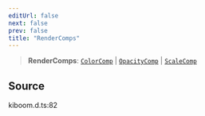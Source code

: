 ```yaml
---
editUrl: false
next: false
prev: false
title: "RenderComps"
---
```


> **RenderComps**: [`ColorComp`]( https://kaboomjs.com/#ColorComp ) \| [`OpacityComp`]( https://kaboomjs.com/#OpacityComp ) \| [`ScaleComp`]( https://kaboomjs.com/#ScaleComp )

## Source

kiboom.d.ts:82
